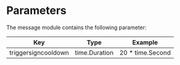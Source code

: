 <!--
order: 5
-->

# Parameters

The message module contains the following parameter:

| Key                 | Type          | Example          |
| ------------------- | ------------- | ---------------- |
| triggersigncooldown | time.Duration | 20 * time.Second |
